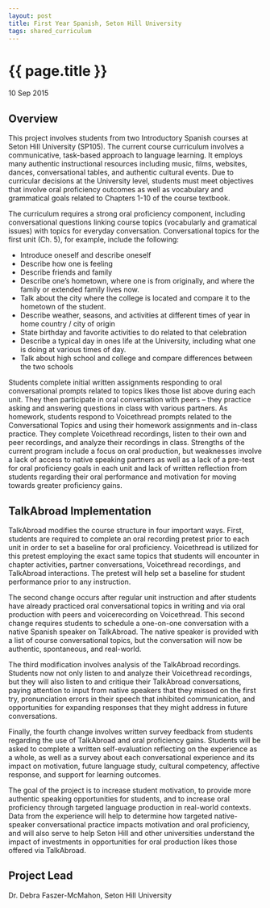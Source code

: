 ```yaml
---
layout: post
title: First Year Spanish, Seton Hill University
tags: shared_curriculum
---
```


# {{ page.title }}

 10 Sep 2015

## Overview

This project involves students from two Introductory Spanish courses at Seton Hill University (SP105). The current course curriculum involves a communicative, task-based approach to language learning. It employs many authentic instructional resources including music, films, websites, dances, conversational tables, and authentic cultural events.  Due to curricular decisions at the University level, students must meet objectives that involve oral proficiency outcomes as well as vocabulary and grammatical goals related to Chapters 1-10 of the course textbook.

The curriculum requires a strong oral proficiency component, including conversational questions linking course topics (vocabularly and gramatical issues) with topics for everyday conversation.  Conversational topics for the first unit (Ch. 5), for example, include the following:

* Introduce oneself and describe oneself
* Describe how one is feeling 
* Describe friends and family
* Describe one’s hometown, where one is from originally, and where the family or extended family lives now.  
* Talk about the city where the college is located and compare it to the hometown of the student.  
* Describe weather, seasons, and activities at different times of year in home country / city of origin
* State birthday and favorite activities to do related to that celebration
* Describe a typical day in ones life at the University, including what one is doing at various times of day.
* Talk about high school and college and compare differences between the two schools

Students complete initial written assignments responding to oral conversational prompts related to topics likes those list above during each unit. They then participate in oral conversation with peers – they practice asking and answering questions in class with various partners.  As homework, students respond to Voicethread prompts related to the Conversational Topics and using their homework assignments and in-class practice.  They complete Voicethread recordings, listen to their own and peer recordings, and analyze their recordings in class.  Strengths of the current program include a focus on oral production, but weaknesses involve a lack of access to native speaking partners as well as a lack of a pre-test for oral proficiency goals in each unit and lack of written reflection from students regarding their oral performance and motivation for moving towards greater proficiency gains.  

## TalkAbroad Implementation

TalkAbroad modifies the  course structure in four important ways. First, students are required to complete an oral recording pretest prior to each unit in order to set a baseline for oral proficiency.  Voicethread is utilized for this pretest employing the exact same topics that students will encounter in chapter activities, partner conversations, Voicethread recordings, and TalkAbroad interactions.  The pretest will help set a baseline for student performance prior to any instruction.

The second change occurs after regular unit instruction and after students have already practiced oral conversational topics in writing and via oral production with peers and voicerecording on Voicethread.  This second change requires students to schedule a one-on-one conversation with a native Spanish speaker on TalkAbroad.  The native speaker is provided with a list of course conversational topics, but the conversation will now be authentic, spontaneous, and real-world.

The third modification involves analysis of the TalkAbroad recordings.  Students now not only listen to and analyze their Voicethread recordings, but they will also listen to and critique their TalkAbroad conversations, paying attention to input from native speakers that they missed on the first try, pronunciation errors in their speech that inhibited communication, and opportunities for expanding responses that they might address in future conversations. 

Finally, the fourth change involves written survey feedback from students regarding the use of TalkAbroad and oral proficiency gains.  Students will be asked to complete a written self-evaluation reflecting on the experience as a whole, as well as a survey about each conversational experience and its impact on motivation, future language study, cultural competency, affective response, and support for learning outcomes.

The goal of the project is to increase student motivation, to provide more authentic speaking opportunities for students, and to increase oral proficiency through targeted language production in real-world contexts.  Data from the experience will help to determine how targeted native-speaker conversational practice impacts motivation and oral proficiency, and will also serve to help Seton Hill and other universities understand the impact of investments in opportunities for oral production likes those offered via TalkAbroad.


## Project Lead

Dr. Debra Faszer-McMahon, Seton Hill University